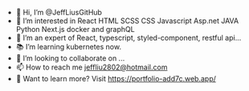 - 👋 Hi, I’m @JeffLiusGitHub
- 👀 I’m interested in React HTML SCSS CSS Javascript Asp.net JAVA Python Next.js docker and graphQL
- 🌱 I’m an expert of React, typescript, styled-component, restful api...
- 📚 I’m learning kubernetes now.
- 💞️ I’m looking to collaborate on ...
- 📫 How to reach me jeffliu2802@hotmail.com
- 📄 Want to learn more? Visit https://portfolio-add7c.web.app/ 

<!---
JeffLiusGitHub/JeffLiusGitHub is a ✨ special ✨ repository because its `README.md` (this file) appears on your GitHub profile.
You can click the Preview link to take a look at your changes.
--->
